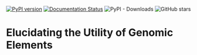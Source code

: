 [![PyPI version](https://badge.fury.io/py/eugene-tools.svg)](https://badge.fury.io/py/eugene-tools)
[![Documentation Status](https://readthedocs.org/projects/eugene-tools/badge/?version=latest)](https://eugene-tools.readthedocs.io/en/latest/?badge=latest)
![PyPI - Downloads](https://img.shields.io/pypi/dm/eugene-tools)
![GitHub stars](https://img.shields.io/github/stars/cartercompbio/EUGENe)

# **E**lucidating the **U**tility of **G**enomic **E**lements
